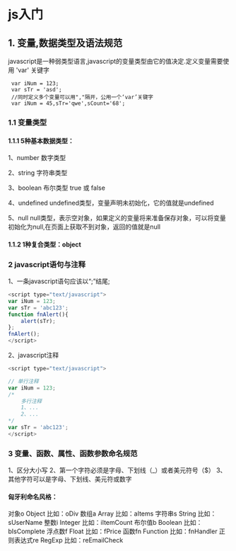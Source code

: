 # js入门

## 1. 变量,数据类型及语法规范

javascript是一种弱类型语言,javascript的变量类型由它的值决定.定义变量需要使用 'var' 关键字

```shell
 var iNum = 123;
 var sTr = 'asd';
 //同时定义多个变量可以用","隔开，公用一个‘var’关键字
 var iNum = 45,sTr='qwe',sCount='68';
```

### 1.1 变量类型

#### 1.1.1 5种基本数据类型： 

1、number 数字类型

 2、string 字符串类型 

3、boolean 布尔类型 true 或 false

 4、undefined undefined类型，变量声明未初始化，它的值就是undefined 

5、null null类型，表示空对象，如果定义的变量将来准备保存对象，可以将变量初始化为null,在页面上获取不到对象，返回的值就是null

#### 1.1.2 1种复合类型：object



### 2 javascript语句与注释

 1、一条javascript语句应该以“;”结尾;

```js
<script type="text/javascript">    
var iNum = 123;
var sTr = 'abc123';
function fnAlert(){
    alert(sTr);
};
fnAlert();
</script>
```

2、javascript注释

```js
<script type="text/javascript">    

// 单行注释
var iNum = 123;
/*  
    多行注释
    1、...
    2、...
*/
var sTr = 'abc123';
</script>
```

### 3 变量、函数、属性、函数参数命名规范

1、区分大小写
2、第一个字符必须是字母、下划线（_）或者美元符号（$）
3、其他字符可以是字母、下划线、美元符或数字

#### 匈牙利命名风格：

对象o Object 比如：oDiv
数组a Array 比如：aItems
字符串s String 比如：sUserName
整数i Integer 比如：iItemCount
布尔值b Boolean 比如：bIsComplete
浮点数f Float 比如：fPrice
函数fn Function 比如：fnHandler
正则表达式re RegExp 比如：reEmailCheck















